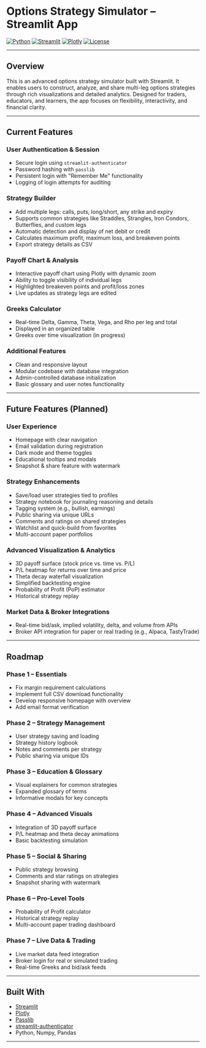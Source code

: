 # Options Strategy Simulator – Streamlit App

[![Python](https://img.shields.io/badge/python-3.8%2B-blue?logo=python&style=flat-square)](https://www.python.org/)
[![Streamlit](https://img.shields.io/badge/streamlit-1.0-orange?logo=streamlit&style=flat-square)](https://streamlit.io/)
[![Plotly](https://img.shields.io/badge/plotly-5.0-blue?logo=plotly&style=flat-square)](https://plotly.com/)
[![License](https://img.shields.io/badge/license-MIT-green?style=flat-square)](LICENSE)

---

## Overview  
This is an advanced options strategy simulator built with Streamlit. It enables users to construct, analyze, and share multi-leg options strategies through rich visualizations and detailed analytics. Designed for traders, educators, and learners, the app focuses on flexibility, interactivity, and financial clarity.

---

## Current Features

### User Authentication & Session  
- Secure login using `streamlit-authenticator`  
- Password hashing with `passlib`  
- Persistent login with "Remember Me" functionality  
- Logging of login attempts for auditing  

### Strategy Builder  
- Add multiple legs: calls, puts, long/short, any strike and expiry  
- Supports common strategies like Straddles, Strangles, Iron Condors, Butterflies, and custom legs  
- Automatic detection and display of net debit or credit  
- Calculates maximum profit, maximum loss, and breakeven points  
- Export strategy details as CSV  

### Payoff Chart & Analysis  
- Interactive payoff chart using Plotly with dynamic zoom  
- Ability to toggle visibility of individual legs  
- Highlighted breakeven points and profit/loss zones  
- Live updates as strategy legs are edited  

### Greeks Calculator  
- Real-time Delta, Gamma, Theta, Vega, and Rho per leg and total  
- Displayed in an organized table  
- Greeks over time visualization (in progress)  

### Additional Features  
- Clean and responsive layout  
- Modular codebase with database integration  
- Admin-controlled database initialization  
- Basic glossary and user notes functionality  

---

## Future Features (Planned)

### User Experience  
- Homepage with clear navigation  
- Email validation during registration  
- Dark mode and theme toggles  
- Educational tooltips and modals  
- Snapshot & share feature with watermark  

### Strategy Enhancements  
- Save/load user strategies tied to profiles  
- Strategy notebook for journaling reasoning and details  
- Tagging system (e.g., bullish, earnings)  
- Public sharing via unique URLs  
- Comments and ratings on shared strategies  
- Watchlist and quick-build from favorites  
- Multi-account paper portfolios  

### Advanced Visualization & Analytics  
- 3D payoff surface (stock price vs. time vs. P/L)  
- P/L heatmap for returns over time and price  
- Theta decay waterfall visualization  
- Simplified backtesting engine  
- Probability of Profit (PoP) estimator  
- Historical strategy replay  

### Market Data & Broker Integrations  
- Real-time bid/ask, implied volatility, delta, and volume from APIs  
- Broker API integration for paper or real trading (e.g., Alpaca, TastyTrade)  

---

## Roadmap

### Phase 1 – Essentials  
- Fix margin requirement calculations  
- Implement full CSV download functionality  
- Develop responsive homepage with overview  
- Add email format verification  

### Phase 2 – Strategy Management  
- User strategy saving and loading  
- Strategy history logbook  
- Notes and comments per strategy  
- Public sharing via unique IDs  

### Phase 3 – Education & Glossary  
- Visual explainers for common strategies  
- Expanded glossary of terms  
- Informative modals for key concepts  

### Phase 4 – Advanced Visuals  
- Integration of 3D payoff surface  
- P/L heatmap and theta decay animations  
- Basic backtesting simulation  

### Phase 5 – Social & Sharing  
- Public strategy browsing  
- Comments and star ratings on strategies  
- Snapshot sharing with watermark  

### Phase 6 – Pro-Level Tools  
- Probability of Profit calculator  
- Historical strategy replay  
- Multi-account paper trading dashboard  

### Phase 7 – Live Data & Trading  
- Live market data feed integration  
- Broker login for real or simulated trading  
- Real-time Greeks and bid/ask feeds  

---

## Built With  
- [Streamlit](https://streamlit.io/)  
- [Plotly](https://plotly.com/)  
- [Passlib](https://passlib.readthedocs.io/)  
- [streamlit-authenticator](https://github.com/mkhorasani/Streamlit-Authenticator)  
- Python, Numpy, Pandas  

---

